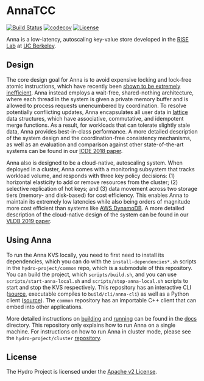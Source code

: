 # AnnaTCC

[![Build Status](https://travis-ci.com/hydro-project/anna.svg?branch=master)](https://travis-ci.com/hydro-project/anna)
[![codecov](https://codecov.io/gh/hydro-project/anna/branch/master/graph/badge.svg)](https://codecov.io/gh/hydro-project/anna)
[![License](https://img.shields.io/badge/license-Apache--2.0-blue.svg)](https://opensource.org/licenses/Apache-2.0)

Anna is a low-latency, autoscaling key-value store developed in the [RISE Lab](https://rise.cs.berkeley.edu) at [UC Berkeley](https://berkeley.edu). 

## Design

The core design goal for Anna is to avoid expensive locking and lock-free atomic instructions, which have recently been [shown to be extremely inefficient](http://www.jmfaleiro.com/pubs/latch-free-cidr2017.pdf). Anna instead employs a wait-free, shared-nothing architecture, where each thread in the system is given a private memory buffer and is allowed to process requests unencumbered by coordination. To resolve potentially conflicting updates, Anna encapsulates all user data in [lattice](https://en.wikipedia.org/wiki/Lattice_(order)) data structures, which have associative, commutative, and idempotent merge functions. As a result, for workloads that can tolerate slightly stale data, Anna provides best-in-class performance. A more detailed description of the system design and the coordination-free consistency mechanisms, as well as an evaluation and comparison against other state-of-the-art systems can be found in our [ICDE 2018 paper](http://db.cs.berkeley.edu/jmh/papers/anna_ieee18.pdf).

Anna also is designed to be a cloud-native, autoscaling system. When deployed in a cluster, Anna comes with a monitoring subsystem that tracks workload volume, and responds with three key policy decisions: (1) horizontal elasticity to add or remove resources from the cluster; (2) selective replication of hot keys; and (3) data movement across two storage tiers (memory- and disk-based) for cost efficiency. This enables Anna to maintain its extremely low latencies while also being orders of magnitude more cost efficient than systems like [AWS DynamoDB](https://aws.amazon.com/dynamodb). A more detailed description of the cloud-native design of the system can be found in our [VLDB 2019 paper](http://www.vikrams.io/papers/anna-vldb19.pdf).

## Using Anna

To run the Anna KVS locally, you need to first need to install its dependencies, which you can do with the `install-dependencies*.sh` scripts in the `hydro-project/common` repo, which is a submodule of this repository. You can build the project, which `scripts/build.sh`, and you can use `scripts/start-anna-local.sh` and `scripts/stop-anna-local.sh` scripts to start and stop the KVS respectively. This repository has an interactive CLI ([source](client/cpp/cli.cpp), executable compiles to `build/cli/anna-cli`) as well as a Python client ([source](client/python/anna/client.py)). The `common` repository has an importable C++ client that can embed into other applications.

More detailed instructions on [building](docs/building-anna.md) and [running](docs/local-mode.md) can be found in the [docs](docs) directory. This repository only explains how to run Anna on a single machine. For instructions on how to run Anna in cluster mode, please see the `hydro-project/cluster` [repository](https://github.com/hydro-project/cluster).

## License

The Hydro Project is licensed under the [Apache v2 License](LICENSE).
